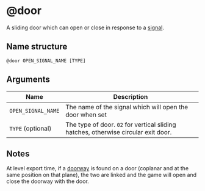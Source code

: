 # @door

A sliding door which can open or close in response to a [signal](../signals.md).

## Name structure

```
@door OPEN_SIGNAL_NAME [TYPE]
```

## Arguments

| Name                     | Description                                                                        |
| -------------------------| ---------------------------------------------------------------------------------- |
| `OPEN_SIGNAL_NAME`       | The name of the signal which will open the door when set                           |
| `TYPE` (optional)        | The type of door. `02` for vertical sliding hatches, otherwise circular exit door. |

## Notes

At level export time, if a [doorway](./doorway.md) is found on a door (coplanar
and at the same position on that plane), the two are linked and the game will
open and close the doorway with the door.
